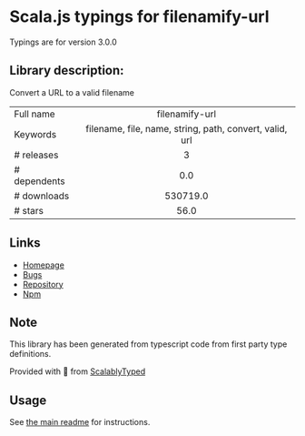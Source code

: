 
# Scala.js typings for filenamify-url

Typings are for version 3.0.0

## Library description:
Convert a URL to a valid filename

|                    |                 |
| ------------------ | :-------------: |
| Full name          | filenamify-url |
| Keywords           | filename, file, name, string, path, convert, valid, url |
| # releases         | 3 |
| # dependents       | 0.0 |
| # downloads        | 530719.0 |
| # stars            | 56.0 |

## Links
- [Homepage](https://github.com/sindresorhus/filenamify-url#readme)
- [Bugs](https://github.com/sindresorhus/filenamify-url/issues)
- [Repository](https://github.com/sindresorhus/filenamify-url)
- [Npm](https://www.npmjs.com/package/filenamify-url)
    


## Note
This library has been generated from typescript code from first party type definitions.

Provided with :purple_heart: from [ScalablyTyped](https://github.com/oyvindberg/ScalablyTyped)

## Usage
See [the main readme](../../readme.md) for instructions.


